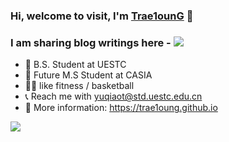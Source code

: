 ### Hi, welcome to visit, I'm [Trae1ounG](https://trae1oung.github.io/) 🤠 

### I am sharing blog writings here - <a href="https://www.xiaohongshu.com/user/profile/6130728d000000000201b3fe"><img src="https://img.shields.io/badge/小红书-8A2BE2" /></a>

  


- 👻 B.S. Student at UESTC
- 📒 Future M.S Student at CASIA
- 🏋️‍♀️ like fitness / basketball
- 📞 Reach me with yuqiaot@std.uestc.edu.cn
- 🔎 More information: https://trae1oung.github.io

<a href="https://visitcount.itsvg.in">
  <img src="https://visitcount.itsvg.in/api?id=trae1oung&label=Profile%20Views&color=2&icon=6&pretty=false" />
</a>